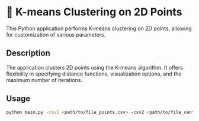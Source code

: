 # 📐 K-means Clustering on 2D Points

This Python application performs K-means clustering on 2D points, allowing for customization of various parameters.

## Description

The application clusters 2D points using the K-means algorithm. It offers flexibility in specifying distance functions, visualization options, and the maximum number of iterations.

## Usage

```bash
python main.py -csv1 <path/to/file_points.csv> -csv2 <path/to/file_centroids.csv> [-d {e,m,c}] [-pb {y,n}] [-n N]
```

